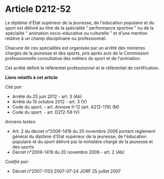 # Article D212-52

Le diplôme d'Etat supérieur de la jeunesse, de l'éducation populaire et du sport est délivré au titre de la spécialité "
performance sportive " ou de la spécialité " animation socio-éducative ou culturelle " et d'une mention relative à un champ
disciplinaire ou professionnel.

Chacune de ces spécialités est organisée par un arrêté des ministres chargés de la jeunesse et des sports, pris après avis de
la Commission professionnelle consultative des métiers du sport et de l'animation.

Cet arrêté définit le référentiel professionnel et le référentiel de certification.

**Liens relatifs à cet article**

_Cité par_:

  - Arrêté du 25 juin 2012 - art. 3 (Ab)
  - Arrêté du 15 octobre 2012 - art. 3 (V)
  - Code du sport. - art. Annexe II-12 (art. A212-176) (M)
  - Code du sport. - art. D212-59 (V)

_Anciens textes_:

  - Art. 2 du décret n°2006-1419 du 20 novembre 2006 portant règlement général du diplôme d'Etat supérieur de la jeunesse, de l'éducation populaire et du sport délivré par le ministère chargé de la jeunesse et des sports
  - Décret n°2006-1419 du 20 novembre 2006 - art. 2 (Ab)

_Codifié par_:

  - Décret n°2007-1133 2007-07-24 JORF 25 juillet 2007
